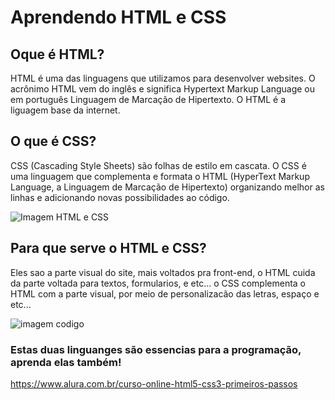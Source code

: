# Aprendendo HTML e CSS
## Oque é HTML?

  HTML é uma das linguagens que utilizamos para desenvolver websites. O acrônimo HTML vem do inglês e significa Hypertext Markup Language ou em português Linguagem de Marcação de Hipertexto. O HTML é a liguagem base da internet.

## O que é CSS?

  CSS (Cascading Style Sheets) são folhas de estilo em cascata. O CSS é uma linguagem que complementa e formata o HTML (HyperText Markup Language, a Linguagem de Marcação de Hipertexto) organizando melhor as linhas e adicionando novas possibilidades ao código.

![Imagem HTML e CSS](https://www.isbrasil.info/blog/_images/blog/destaques/2018/05/28/html-x-css-afinal-quais-sao-as-diferencas_1b35feb55a5e269746bc6bc148337033.jpg)

## Para que serve o HTML e CSS?

  Eles sao a parte visual do site, mais voltados pra front-end, o HTML cuida da parte voltada para textos, formularios, e etc...
o  CSS complementa o HTML com a parte visual, por meio  de personalizacão das letras, espaço e etc...

![imagem codigo](https://wbruno.com.br/wp-content/uploads/2013/05/a1.png)

### Estas duas linguanges são essencias para a programação, aprenda elas também!
https://www.alura.com.br/curso-online-html5-css3-primeiros-passos
